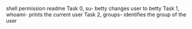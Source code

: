 shell permission readme
Task 0, su- betty changes user to betty
Task 1, whoami- prints the current user
Task 2, groups- identifies the group of the user
